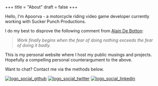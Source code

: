 +++
title = "About"
draft = false
+++

Hello, I'm Apoorva - a motorcycle riding video game developer currently working with Sucker Punch Productions.

I do my best to disprove the following comment from [Alain De Botton](https://www.alaindebotton.com/):

> *Work finally begins when the fear of doing nothing exceeds the fear of doing it badly.*

This is my personal website where I host my public musings and projects. Hopefully a compelling personal counterargument to the above.

Want to chat? Contact me via the methods below.

[![logo_social_github](/images/logo/github-48.png)](https://github.com/apoorvab/) [![logo_social_twitter](/images/logo/twitter-48.png)](https://www.twitter.com/apoorvab_) [![logo_social_linkedin](/images/logo/linkedin-48.png)](https://www.linkedin.com/in/apoorvabansal/)
